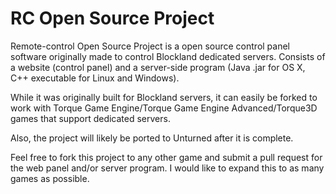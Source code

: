 RC Open Source Project
======================

Remote-control Open Source Project is a open source control panel software originally made to control Blockland dedicated servers. Consists of a website (control panel) and a server-side program (Java .jar for OS X, C++ executable for Linux and Windows).


While it was originally built for Blockland servers, it can easily be forked to work with Torque Game Engine/Torque Game Engine Advanced/Torque3D games that support dedicated servers. 

Also, the project will likely be ported to Unturned after it is complete.

Feel free to fork this project to any other game and submit a pull request for the web panel and/or server program. I would like
to expand this to as many games as possible.
